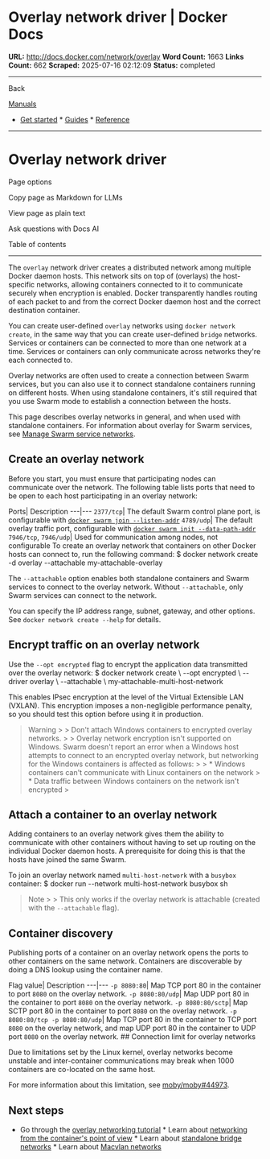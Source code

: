 # Overlay network driver | Docker Docs

**URL:** http://docs.docker.com/network/overlay
**Word Count:** 1663
**Links Count:** 662
**Scraped:** 2025-07-16 02:12:09
**Status:** completed

---

Back

[Manuals](https://docs.docker.com/manuals/)

  * [Get started](http://docs.docker.com/get-started/)   * [Guides](http://docs.docker.com/guides/)   * [Reference](http://docs.docker.com/reference/)

* * *

# Overlay network driver

Page options

Copy page as Markdown for LLMs

View page as plain text

Ask questions with Docs AI

Table of contents

* * *

The `overlay` network driver creates a distributed network among multiple Docker daemon hosts. This network sits on top of \(overlays\) the host-specific networks, allowing containers connected to it to communicate securely when encryption is enabled. Docker transparently handles routing of each packet to and from the correct Docker daemon host and the correct destination container.

You can create user-defined `overlay` networks using `docker network create`, in the same way that you can create user-defined `bridge` networks. Services or containers can be connected to more than one network at a time. Services or containers can only communicate across networks they're each connected to.

Overlay networks are often used to create a connection between Swarm services, but you can also use it to connect standalone containers running on different hosts. When using standalone containers, it's still required that you use Swarm mode to establish a connection between the hosts.

This page describes overlay networks in general, and when used with standalone containers. For information about overlay for Swarm services, see [Manage Swarm service networks](https://docs.docker.com/engine/swarm/networking/).

## Create an overlay network

Before you start, you must ensure that participating nodes can communicate over the network. The following table lists ports that need to be open to each host participating in an overlay network:

Ports| Description   ---|---   `2377/tcp`| The default Swarm control plane port, is configurable with [`docker swarm join --listen-addr`](https://docs.docker.com/reference/cli/docker/swarm/join/#--listen-addr-value)   `4789/udp`| The default overlay traffic port, configurable with [`docker swarm init --data-path-addr`](https://docs.docker.com/reference/cli/docker/swarm/init/#data-path-port)   `7946/tcp`, `7946/udp`| Used for communication among nodes, not configurable      To create an overlay network that containers on other Docker hosts can connect to, run the following command:               $ docker network create -d overlay --attachable my-attachable-overlay     

The `--attachable` option enables both standalone containers and Swarm services to connect to the overlay network. Without `--attachable`, only Swarm services can connect to the network.

You can specify the IP address range, subnet, gateway, and other options. See `docker network create --help` for details.

## Encrypt traffic on an overlay network

Use the `--opt encrypted` flag to encrypt the application data transmitted over the overlay network:               $ docker network create \       --opt encrypted \       --driver overlay \       --attachable \       my-attachable-multi-host-network     

This enables IPsec encryption at the level of the Virtual Extensible LAN \(VXLAN\). This encryption imposes a non-negligible performance penalty, so you should test this option before using it in production.

> Warning >  > Don't attach Windows containers to encrypted overlay networks. >  > Overlay network encryption isn't supported on Windows. Swarm doesn't report an error when a Windows host attempts to connect to an encrypted overlay network, but networking for the Windows containers is affected as follows: >  >   * Windows containers can't communicate with Linux containers on the network >   * Data traffic between Windows containers on the network isn't encrypted > 

## Attach a container to an overlay network

Adding containers to an overlay network gives them the ability to communicate with other containers without having to set up routing on the individual Docker daemon hosts. A prerequisite for doing this is that the hosts have joined the same Swarm.

To join an overlay network named `multi-host-network` with a `busybox` container:               $ docker run --network multi-host-network busybox sh     

> Note >  > This only works if the overlay network is attachable \(created with the `--attachable` flag\).

## Container discovery

Publishing ports of a container on an overlay network opens the ports to other containers on the same network. Containers are discoverable by doing a DNS lookup using the container name.

Flag value| Description   ---|---   `-p 8080:80`| Map TCP port 80 in the container to port `8080` on the overlay network.   `-p 8080:80/udp`| Map UDP port 80 in the container to port `8080` on the overlay network.   `-p 8080:80/sctp`| Map SCTP port 80 in the container to port `8080` on the overlay network.   `-p 8080:80/tcp -p 8080:80/udp`| Map TCP port 80 in the container to TCP port `8080` on the overlay network, and map UDP port 80 in the container to UDP port `8080` on the overlay network.      ## Connection limit for overlay networks

Due to limitations set by the Linux kernel, overlay networks become unstable and inter-container communications may break when 1000 containers are co-located on the same host.

For more information about this limitation, see [moby/moby\#44973](https://github.com/moby/moby/issues/44973#issuecomment-1543747718).

## Next steps

  * Go through the [overlay networking tutorial](https://docs.docker.com/engine/network/tutorials/overlay/)   * Learn about [networking from the container's point of view](https://docs.docker.com/engine/network/)   * Learn about [standalone bridge networks](https://docs.docker.com/engine/network/drivers/bridge/)   * Learn about [Macvlan networks](https://docs.docker.com/engine/network/drivers/macvlan/)